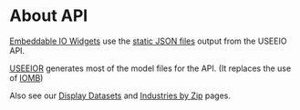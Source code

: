 # About API

[Embeddable IO Widgets](../../charts) use the [static JSON files](https://github.com/modelearth/io/tree/main/build/api) output from the USEEIO API.

[USEEIOR](https://github.com/USEPA/USEEIOR) generates most of the model files for the API. (It replaces the use of [IOMB](https://github.com/USEPA/USEEIO_API/wiki/Build))
<!--
Here are [old model files](https://www.dropbox.com/sh/af48m0jsusgr3jg/AACzBSJwujR6LU0jZBhAzys6a?dl=0) for testing. (Better to use the newer data in the [static JSON files](https://github.com/modelearth/io/tree/main/build/api)) - [Build locally](../../charts/#build)
-->
Also see our [Display Datasets](../../../localsite/info/data/) and [Industries by Zip](../../../community/industries/) pages.  


